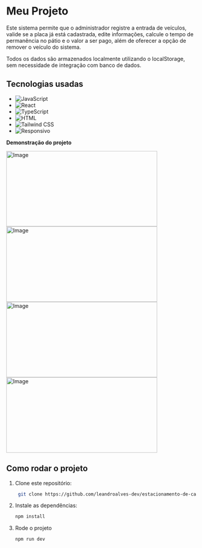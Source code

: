 # Meu Projeto

Este sistema permite que o administrador registre a entrada de veículos, valide se a placa já está cadastrada, edite informações, calcule o tempo de permanência no pátio e o valor a ser pago, além de oferecer a opção de remover o veículo do sistema.

Todos os dados são armazenados localmente utilizando o localStorage, sem necessidade de integração com banco de dados.

## Tecnologias usadas

- ![JavaScript](https://img.shields.io/badge/JavaScript-yellow?style=flat&logo=javascript&logoColor=white) 
- ![React](https://img.shields.io/badge/React-61DAFB?style=flat&logo=react&logoColor=black)
- ![TypeScript](https://img.shields.io/badge/TypeScript-3178C6?style=flat&logo=typescript&logoColor=white) 
- ![HTML](https://img.shields.io/badge/HTML-E34F26?style=flat&logo=html5&logoColor=white)
- ![Tailwind CSS](https://img.shields.io/badge/Tailwind%20CSS-38B2AC?style=flat&logo=tailwind-css&logoColor=white)
- ![Responsivo](https://img.shields.io/badge/Responsivo-Sim-00C853?style=for-the-badge&logo=responsive&logoColor=white)  

**Demonstração do projeto**

<img width="400" height="200" alt="Image" src="https://github.com/user-attachments/assets/c51c56ef-2e29-4eff-b087-b34e94086a80" />
<img width="400" height="200" alt="Image" src="https://github.com/user-attachments/assets/06f28edb-45ec-4320-b3a4-420cb003380b" />
<img width="400" height="200" alt="Image" src="https://github.com/user-attachments/assets/2373958e-36e6-4548-9820-1f22f9f3a470" />
<img width="400" height="200" alt="Image" src="https://github.com/user-attachments/assets/e5f5344f-9294-419e-a5d5-0c957b441a57" />

## Como rodar o projeto

1. Clone este repositório:
   ```bash
    git clone https://github.com/leandroalves-dev/estacionamento-de-carros

2. Instale as dependências:
   ```bash
   npm install

3. Rode o projeto
    ```bash
    npm run dev
